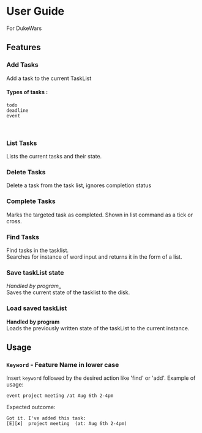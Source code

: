 # User Guide
For DukeWars
## Features 
### Add Tasks
Add a task to the current TaskList
#### Types of tasks : 
    todo
    deadline
    event
<br>

### List Tasks
Lists the current tasks and their state.
### Delete Tasks
Delete a task from the task list, ignores completion status
### Complete Tasks
Marks the targeted task as completed. Shown in list command as a tick or cross. 
### Find Tasks
Find tasks in the tasklist. <br>
 Searches for instance of word input and returns it in the form of a list.
### Save taskList state
_Handled by program__ <br>
Saves the current state of the tasklist to the disk.
### Load saved taskList
__Handled by program__ <br>
Loads the previously written state of the taskList to the current instance. 
## Usage

### `Keyword` - Feature Name in lower case

Insert `keyword` followed by the desired action like 'find' or 'add'.
Example of usage: 

`event project meeting /at Aug 6th 2-4pm`

Expected outcome:

`Got it. I've added this task:` <br>
 `[E][✘]  project meeting  (at: Aug 6th 2-4pm)`
